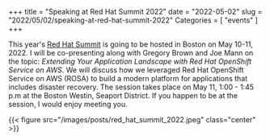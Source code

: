 +++
title = "Speaking at Red Hat Summit 2022"
date = "2022-05-02"
slug = "2022/05/02/speaking-at-red-hat-summit-2022"
Categories = [ "events" ]
+++

This year's [Red Hat Summit](https://www.redhat.com/en/summit) is going to be hosted in Boston on May 10-11, 2022. I will be co-presenting along with Gregory Brown and Joe Mann on the topic: *Extending Your Application Landscape with Red Hat OpenShift Service on AWS*. We will discuss how we leveraged Red Hat OpenShift Service on AWS (ROSA) to build a modern platform for applications that includes disaster recovery. The session takes place on May 11, 1:00 - 1:45 p.m at the Boston Westin, Seaport District. If you happen to be at the session, I would enjoy meeting you.

{{< figure src="/images/posts/red_hat_summit_2022.jpeg" class="center" >}}

<!--more-->
